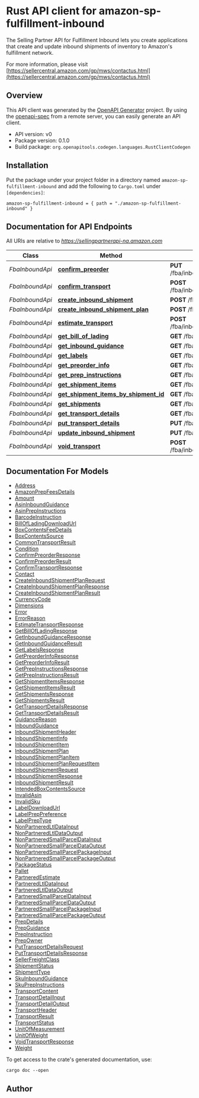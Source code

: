 # Rust API client for amazon-sp-fulfillment-inbound

The Selling Partner API for Fulfillment Inbound lets you create applications that create and update inbound shipments of inventory to Amazon's fulfillment network.

For more information, please visit [https://sellercentral.amazon.com/gp/mws/contactus.html](https://sellercentral.amazon.com/gp/mws/contactus.html)

## Overview

This API client was generated by the [OpenAPI Generator](https://openapi-generator.tech) project.  By using the [openapi-spec](https://openapis.org) from a remote server, you can easily generate an API client.

- API version: v0
- Package version: 0.1.0
- Build package: `org.openapitools.codegen.languages.RustClientCodegen`

## Installation

Put the package under your project folder in a directory named `amazon-sp-fulfillment-inbound` and add the following to `Cargo.toml` under `[dependencies]`:

```
amazon-sp-fulfillment-inbound = { path = "./amazon-sp-fulfillment-inbound" }
```

## Documentation for API Endpoints

All URIs are relative to *https://sellingpartnerapi-na.amazon.com*

Class | Method | HTTP request | Description
------------ | ------------- | ------------- | -------------
*FbaInboundApi* | [**confirm_preorder**](docs/FbaInboundApi.md#confirm_preorder) | **PUT** /fba/inbound/v0/shipments/{shipmentId}/preorder/confirm | 
*FbaInboundApi* | [**confirm_transport**](docs/FbaInboundApi.md#confirm_transport) | **POST** /fba/inbound/v0/shipments/{shipmentId}/transport/confirm | 
*FbaInboundApi* | [**create_inbound_shipment**](docs/FbaInboundApi.md#create_inbound_shipment) | **POST** /fba/inbound/v0/shipments/{shipmentId} | 
*FbaInboundApi* | [**create_inbound_shipment_plan**](docs/FbaInboundApi.md#create_inbound_shipment_plan) | **POST** /fba/inbound/v0/plans | 
*FbaInboundApi* | [**estimate_transport**](docs/FbaInboundApi.md#estimate_transport) | **POST** /fba/inbound/v0/shipments/{shipmentId}/transport/estimate | 
*FbaInboundApi* | [**get_bill_of_lading**](docs/FbaInboundApi.md#get_bill_of_lading) | **GET** /fba/inbound/v0/shipments/{shipmentId}/billOfLading | 
*FbaInboundApi* | [**get_inbound_guidance**](docs/FbaInboundApi.md#get_inbound_guidance) | **GET** /fba/inbound/v0/itemsGuidance | 
*FbaInboundApi* | [**get_labels**](docs/FbaInboundApi.md#get_labels) | **GET** /fba/inbound/v0/shipments/{shipmentId}/labels | 
*FbaInboundApi* | [**get_preorder_info**](docs/FbaInboundApi.md#get_preorder_info) | **GET** /fba/inbound/v0/shipments/{shipmentId}/preorder | 
*FbaInboundApi* | [**get_prep_instructions**](docs/FbaInboundApi.md#get_prep_instructions) | **GET** /fba/inbound/v0/prepInstructions | 
*FbaInboundApi* | [**get_shipment_items**](docs/FbaInboundApi.md#get_shipment_items) | **GET** /fba/inbound/v0/shipmentItems | 
*FbaInboundApi* | [**get_shipment_items_by_shipment_id**](docs/FbaInboundApi.md#get_shipment_items_by_shipment_id) | **GET** /fba/inbound/v0/shipments/{shipmentId}/items | 
*FbaInboundApi* | [**get_shipments**](docs/FbaInboundApi.md#get_shipments) | **GET** /fba/inbound/v0/shipments | 
*FbaInboundApi* | [**get_transport_details**](docs/FbaInboundApi.md#get_transport_details) | **GET** /fba/inbound/v0/shipments/{shipmentId}/transport | 
*FbaInboundApi* | [**put_transport_details**](docs/FbaInboundApi.md#put_transport_details) | **PUT** /fba/inbound/v0/shipments/{shipmentId}/transport | 
*FbaInboundApi* | [**update_inbound_shipment**](docs/FbaInboundApi.md#update_inbound_shipment) | **PUT** /fba/inbound/v0/shipments/{shipmentId} | 
*FbaInboundApi* | [**void_transport**](docs/FbaInboundApi.md#void_transport) | **POST** /fba/inbound/v0/shipments/{shipmentId}/transport/void | 


## Documentation For Models

 - [Address](docs/Address.md)
 - [AmazonPrepFeesDetails](docs/AmazonPrepFeesDetails.md)
 - [Amount](docs/Amount.md)
 - [AsinInboundGuidance](docs/AsinInboundGuidance.md)
 - [AsinPrepInstructions](docs/AsinPrepInstructions.md)
 - [BarcodeInstruction](docs/BarcodeInstruction.md)
 - [BillOfLadingDownloadUrl](docs/BillOfLadingDownloadUrl.md)
 - [BoxContentsFeeDetails](docs/BoxContentsFeeDetails.md)
 - [BoxContentsSource](docs/BoxContentsSource.md)
 - [CommonTransportResult](docs/CommonTransportResult.md)
 - [Condition](docs/Condition.md)
 - [ConfirmPreorderResponse](docs/ConfirmPreorderResponse.md)
 - [ConfirmPreorderResult](docs/ConfirmPreorderResult.md)
 - [ConfirmTransportResponse](docs/ConfirmTransportResponse.md)
 - [Contact](docs/Contact.md)
 - [CreateInboundShipmentPlanRequest](docs/CreateInboundShipmentPlanRequest.md)
 - [CreateInboundShipmentPlanResponse](docs/CreateInboundShipmentPlanResponse.md)
 - [CreateInboundShipmentPlanResult](docs/CreateInboundShipmentPlanResult.md)
 - [CurrencyCode](docs/CurrencyCode.md)
 - [Dimensions](docs/Dimensions.md)
 - [Error](docs/Error.md)
 - [ErrorReason](docs/ErrorReason.md)
 - [EstimateTransportResponse](docs/EstimateTransportResponse.md)
 - [GetBillOfLadingResponse](docs/GetBillOfLadingResponse.md)
 - [GetInboundGuidanceResponse](docs/GetInboundGuidanceResponse.md)
 - [GetInboundGuidanceResult](docs/GetInboundGuidanceResult.md)
 - [GetLabelsResponse](docs/GetLabelsResponse.md)
 - [GetPreorderInfoResponse](docs/GetPreorderInfoResponse.md)
 - [GetPreorderInfoResult](docs/GetPreorderInfoResult.md)
 - [GetPrepInstructionsResponse](docs/GetPrepInstructionsResponse.md)
 - [GetPrepInstructionsResult](docs/GetPrepInstructionsResult.md)
 - [GetShipmentItemsResponse](docs/GetShipmentItemsResponse.md)
 - [GetShipmentItemsResult](docs/GetShipmentItemsResult.md)
 - [GetShipmentsResponse](docs/GetShipmentsResponse.md)
 - [GetShipmentsResult](docs/GetShipmentsResult.md)
 - [GetTransportDetailsResponse](docs/GetTransportDetailsResponse.md)
 - [GetTransportDetailsResult](docs/GetTransportDetailsResult.md)
 - [GuidanceReason](docs/GuidanceReason.md)
 - [InboundGuidance](docs/InboundGuidance.md)
 - [InboundShipmentHeader](docs/InboundShipmentHeader.md)
 - [InboundShipmentInfo](docs/InboundShipmentInfo.md)
 - [InboundShipmentItem](docs/InboundShipmentItem.md)
 - [InboundShipmentPlan](docs/InboundShipmentPlan.md)
 - [InboundShipmentPlanItem](docs/InboundShipmentPlanItem.md)
 - [InboundShipmentPlanRequestItem](docs/InboundShipmentPlanRequestItem.md)
 - [InboundShipmentRequest](docs/InboundShipmentRequest.md)
 - [InboundShipmentResponse](docs/InboundShipmentResponse.md)
 - [InboundShipmentResult](docs/InboundShipmentResult.md)
 - [IntendedBoxContentsSource](docs/IntendedBoxContentsSource.md)
 - [InvalidAsin](docs/InvalidAsin.md)
 - [InvalidSku](docs/InvalidSku.md)
 - [LabelDownloadUrl](docs/LabelDownloadUrl.md)
 - [LabelPrepPreference](docs/LabelPrepPreference.md)
 - [LabelPrepType](docs/LabelPrepType.md)
 - [NonPartneredLtlDataInput](docs/NonPartneredLtlDataInput.md)
 - [NonPartneredLtlDataOutput](docs/NonPartneredLtlDataOutput.md)
 - [NonPartneredSmallParcelDataInput](docs/NonPartneredSmallParcelDataInput.md)
 - [NonPartneredSmallParcelDataOutput](docs/NonPartneredSmallParcelDataOutput.md)
 - [NonPartneredSmallParcelPackageInput](docs/NonPartneredSmallParcelPackageInput.md)
 - [NonPartneredSmallParcelPackageOutput](docs/NonPartneredSmallParcelPackageOutput.md)
 - [PackageStatus](docs/PackageStatus.md)
 - [Pallet](docs/Pallet.md)
 - [PartneredEstimate](docs/PartneredEstimate.md)
 - [PartneredLtlDataInput](docs/PartneredLtlDataInput.md)
 - [PartneredLtlDataOutput](docs/PartneredLtlDataOutput.md)
 - [PartneredSmallParcelDataInput](docs/PartneredSmallParcelDataInput.md)
 - [PartneredSmallParcelDataOutput](docs/PartneredSmallParcelDataOutput.md)
 - [PartneredSmallParcelPackageInput](docs/PartneredSmallParcelPackageInput.md)
 - [PartneredSmallParcelPackageOutput](docs/PartneredSmallParcelPackageOutput.md)
 - [PrepDetails](docs/PrepDetails.md)
 - [PrepGuidance](docs/PrepGuidance.md)
 - [PrepInstruction](docs/PrepInstruction.md)
 - [PrepOwner](docs/PrepOwner.md)
 - [PutTransportDetailsRequest](docs/PutTransportDetailsRequest.md)
 - [PutTransportDetailsResponse](docs/PutTransportDetailsResponse.md)
 - [SellerFreightClass](docs/SellerFreightClass.md)
 - [ShipmentStatus](docs/ShipmentStatus.md)
 - [ShipmentType](docs/ShipmentType.md)
 - [SkuInboundGuidance](docs/SkuInboundGuidance.md)
 - [SkuPrepInstructions](docs/SkuPrepInstructions.md)
 - [TransportContent](docs/TransportContent.md)
 - [TransportDetailInput](docs/TransportDetailInput.md)
 - [TransportDetailOutput](docs/TransportDetailOutput.md)
 - [TransportHeader](docs/TransportHeader.md)
 - [TransportResult](docs/TransportResult.md)
 - [TransportStatus](docs/TransportStatus.md)
 - [UnitOfMeasurement](docs/UnitOfMeasurement.md)
 - [UnitOfWeight](docs/UnitOfWeight.md)
 - [VoidTransportResponse](docs/VoidTransportResponse.md)
 - [Weight](docs/Weight.md)


To get access to the crate's generated documentation, use:

```
cargo doc --open
```

## Author



